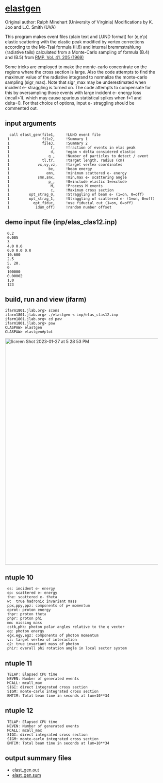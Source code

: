 # [elastgen](https://github.com/forcar/elastgen/blob/master/src/elast_gen.F)
Original author: Ralph Minehart (University of Virginia)
Modifications by K. Joo and L.C. Smith (UVA)

This program makes event files (plain text and LUND format) for (e,e'p) elastic scattering
with the elastic peak modified by vertex corrections according to the Mo-Tsai 
formula (II.6) and internal bremmstrahlung (radiative tails) calculated from 
a Monte-Carlo sampling of formula (B.4) and (B.5) from [RMP, Vol. 41, 205 (1969)](https://github.com/forcar/elastgen/blob/master/pdf/RevModPhys.41.205.pdf)

Some tricks are employed to make the monte-carlo concentrate
on the regions where the cross section is large.  Also the
code attempts to find the maximum value of the radiative integrand
to normalize the monte-carlo sampling (sigr_max).  Note that 
sigr_max may be underestimated when incident e- straggling is turned
on.  The code attempts to compensate for this by oversampling those
events with large incident e- energy loss (mcall>1), which may cause 
spurious statistical spikes when f=1 and delta=0. For that choice of
options, input e- straggling should be commented out.  

## input arguments
      call elast_gen(file1,     !LUND event file
     1               file2,     !Summary 1 
     1               file3,     !Summary 2
     1                   f,     !fraction of events in elas peak
     1                   d,     !egam < delta considered elastic
     1                  g_,     !Number of particles to detect / event
     1               tl,tr,     !target length, radius (cm)
     1             vx,vy,vz,    !target vertex coordinates
     1                  be,     !beam energy
     1                 emn,     !minimum scattered e- energy
     1             smn,smx,     !min,max e- scattering angle
     1                  p_,     !0=include elastic 1=exclude
     1                   M,     !Process M events
     1                   c,     !Maximum cross section
     1         opt_strag_0,     !Straggling of beam e- (1=on, 0=off)
     1         opt_strag_1,     !Straggling of scattered e- (1=on, 0=off)
     1           opt_fiduc,     !use fiducial cut (1=on, 0=off)
     1            idum_off)     !random number offset

## demo input file (inp/elas_clas12.inp)
     0.2
     0.005
     3
     4.0 0.6
     0.0 0.0 0.0 
     10.600
     2.5
     5. 20.
     0
     100000
     0.00002
     1,0
     123
## build, run and view (ifarm)
    ifarm1801.jlab.org> scons
    ifarm1801.jlab.org> ./elastgen < inp/elas_clas12.inp
    ifarm1801.jlab.org> cd paw
    ifarm1801.jlab.org> paw
    CLASPAW> elastgen
    CLASPAW> elastgen#plot
    
<img width="743" alt="Screen Shot 2023-01-27 at 5 28 53 PM" src="https://user-images.githubusercontent.com/10797791/215218424-e7cbeb8a-6fac-4700-9250-a78cc3da4c2b.png">

## ntuple 10  
     es: incident e- energy 
     ep: scattered e- energy
     the: scattered e- theta
     w:  true hadronic invariant mass
     ppx,ppy,ppz: components of p+ momentum
     eprot: proton energy  
     thpr: proton theta
     phpr: proton phi
     mm: missing mass
     cstk,phk: photon polar angles relative to the q vector
     eg: photon energy
     egx,egy,egz: components of photon momentum
     vz: target vertex of interaction
     q2: true invariant mass of photon
     phir: overall phi rotation angle in local sector system
     
## ntuple 11
     TELAP: Elapsed CPU time
     NEVEN: Number of generated events
     MCALL: mcall_max
     SIGI: direct integrated cross section
     SIGM: monte-carlo integrated cross section
     BMTIM: Total beam time in seconds at lum=10**34
     
## ntuple 12  
     TELAP: Elapsed CPU time
     NEVEN: Number of generated events
     MCALL: mcall_max
     SIGI: direct integrated cross section
     SIGM: monte-carlo integrated cross section
     BMTIM: Total beam time in seconds at lum=10**34
     
## output summary files
* [elast_gen.out](https://github.com/forcar/elastgen/blob/master/elast_gen.out)
* [elast_gen.sum](https://github.com/forcar/elastgen/blob/master/elast_gen.sum)  
